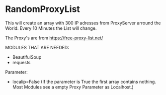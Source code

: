 # RandomProxyList

This will create an array with 300 IP adresses from ProxyServer arround the World. Every 10 Minutes the List will change.

The Proxy's are from https://free-proxy-list.net/

MODULES THAT ARE NEEDED:
  - BeautifulSoup
  - requests


Parameter:
  
  - localip=False (If the parameter is True the first array contains nothing. Most Modules see a empty Proxy Parameter as Localhost.)
